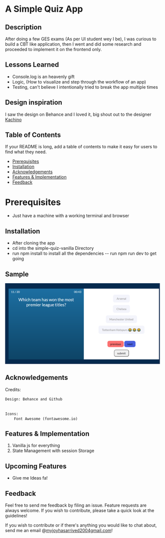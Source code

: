 # A Simple Quiz App


## Description

After doing a few GES exams (As per UI student wey I be), I was curious to build a CBT like application, then I went and did some research and proceeded to implement it on the frontend only.

## Lessons Learned
- Console.log is an heavenly gift
- Logic, (How to visualize and step through the workflow of an app)
- Testing, can't believe I intentionally tried to break the app multiple times


## Design inspiration
I saw the design on Behance and I loved it, big shout out to the designer [Kachino](https://kachino234.github.io/quizie/)

## Table of Contents 

If your README is long, add a table of contents to make it easy for users to find what they need.

- [Prerequisites](#prerequisites)
- [Installation](#installation)
- [Acknowledgements](#acknowledgements)
- [Features & Implementation](#features--implementation)
- [Feedback](#feedback)


# Prerequisites

- Just have a machine with a working terminal and browser
## Installation

- After cloning the app
- cd into the simple-quiz-vanilla Directory
- run npm install to install all the dependencies
-- run npm run dev to get going

## Sample

![Demo Naani](./public/quizzie%20image.png)


## Acknowledgements

Credits:

	Design: Behance and Github
		

	Icons:
		Font Awesome (fontawesome.io)


## Features & Implementation


1. Vanilla js for everything
2. State Management with session Storage


## Upcoming Features
- Give me Ideas fa!

## Feedback
Feel free to send me feedback by filing an issue. Feature requests are always welcome. If you wish to contribute, please take a quick look at the guidelines!

If you wish to contribute or if there's anything you would like to chat about, send me an email @[myjoyhasarrived2004gmail.com](mailto:myjoyhasarrived2004@gmail.com)!
